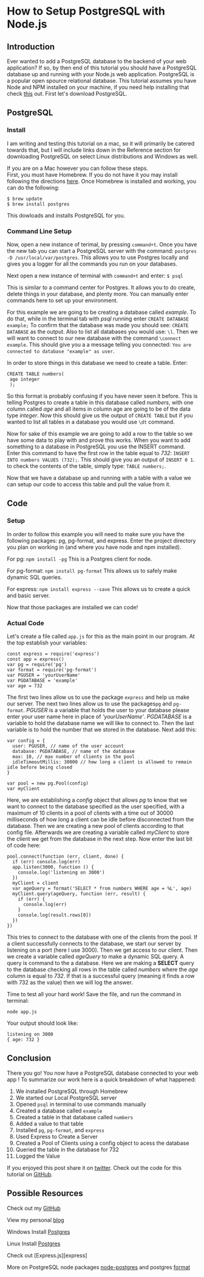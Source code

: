 # How to Setup PostgreSQL with Node.js

## Introduction

Ever wanted to add a PostgreSQL database to the backend of your web application? If so, by then end of this tutorial you should have a PostgreSQL database up and running with your Node.js web application. PostgreSQL is a popular open spource relational database.  This tutorial assumes you have Node and NPM installed on your machine, if you need help installing that check [this][nodeInstall] out. First let's download PostgreSQL.

## PostgreSQL

### Install

I am writing and testing this tutorial on a mac, so it will primarily be catered towards that, but I will include links down in the Reference section for downloading PostgreSQL on select Linux distributions and Windows as well.

If you are on a Mac however you can follow these steps.  
First, you must have Homebrew.  If you do not have it you may install following the directions [here][homebrewInstall]. Once Homebrew is installed and working, you can do the following:

```
$ brew update
$ brew install postgres
```
This dowloads and installs PostgreSQL for you.

### Command Line Setup

Now, open a new instance of terimal, by pressing `command+t`.  Once you have the new tab you can start a PostgreSQL server with the command: 
`postgres -D /usr/local/var/postgres`.  This allows you to use Postgres locally and gives you a logger for all the commands you run on your databases. 

Next open a new instance of terminal with `command+t` and enter: 
`$ psql`

This is similar to a command center for Postgres.  It
allows you to do create, delete things in your database, and plenty more.  You can manually enter commands here to set up your environment.  

For this example we are going to be creating a database called *example*. To do that, while in the terminal tab with *psql* running enter 
`CREATE DATABASE example;`
To confirm that the database was made you should see:
`CREATE DATABASE` as the output.  Also to list all databases you would use: `\l`.  Then we will want to connect to our new database with the command `\connect example`.  This should give you a a message telling you connected: `You are connected to database "example" as user`.  

In order to store things in this database we need to create a table.  Enter:

 ```
 CREATE TABLE numbers(
  age integer
  );
 ```
  So this format is probably confusing if you have never seen it before.  This is telling Postgres to create a table in this database called *numbers*, with one column called *age* and all items in column age are going to be of the data type *integer*. Now this should give us the output of `CREATE TABLE` but if you wanted to list all tables in a database you would use `\dt` command.
  
Now for sake of this example we are going to add a row to the table so we have some data to play with and prove this works.  When you want to add something to a database in PostgreSQL you use the INSERT command.  Enter this command to have the first row in the table equal to *732*: `INSERT INTO numbers VALUES (732);`.  This should give you an output of `INSERT 0 1`. to check the contents of the table, simply type: `TABLE numbers;`.

Now that we have a database up and running with a table with a value we can setup our code to access this table and pull the value from it.

## Code

### Setup

In order to follow this example you will need to make sure you have the following packages: pg, pg-format, and express. Enter the project directory you plan on working in (and where you have node and npm installed).

For pg: `npm install -pg`
This is a Postgres client for node.

For pg-format: `npm install pg-format`
This allows us to safely make dynamic SQL queries.

For express: `npm install express --save`
This allows us to create a quick and basic server.

Now that those packages are installed we can code!

### Actual Code
 Let's create a file called `app.js` for this as the main point in our program. At the top establish your variables:
 
```
const express = require('express')
const app = express()
var pg = require('pg')
var format = require('pg-format')
var PGUSER = 'yourUserName'
var PGDATABASE = 'example'
var age = 732
```

The first two lines allow us to use the package `express` and help us make our server.  The next two lines allow us to use the packages`pg` and `pg-format`.  *PGUSER* is a variable that holds the user to your database please enter your user name here in place of *'yourUserName'*.  *PGDATABASE* is a variable to hold the database name we will like to connect to.  Then the last variable is to hold the number that we stored in the database.  Next add this:

```
var config = {
  user: PGUSER, // name of the user account
  database: PGDATABASE, // name of the database
  max: 10, // max number of clients in the pool
  idleTimeoutMillis: 30000 // how long a client is allowed to remain idle before being closed
}

var pool = new pg.Pool(config)
var myClient
```
Here, we are establishing a *config* object that allows *pg* to know that we want to connect to the database specified as the user specified, with a maximum of 10 clients in a pool of clients with a time out of 30000 milliseconds of how long a client can be idle before disconnected from the database.  Then we are creating a new pool of clients according to that config file.  Afterwards we are creating a variable called *myClient* to store the client we get from the database in the next step.  Now enter the last bit of code here:

```
pool.connect(function (err, client, done) {
  if (err) console.log(err)
  app.listen(3000, function () {
    console.log('listening on 3000')
  })
  myClient = client
  var ageQuery = format('SELECT * from numbers WHERE age = %L', age)
  myClient.query(ageQuery, function (err, result) {
    if (err) {
      console.log(err)
    }
    console.log(result.rows[0])
  })
})
```

This tries to connect to the database with one of the clients from the pool.  If a client successfully connects to the database, we start our server by listening on a port (here I use 3000). Then we get access to our client. Then we create a variable called *ageQuery* to make a dynamic SQL query.  A query is command to the a database. Here we are making a **SELECT** query to the database checking all rows in the table called *numbers* where the *age* column is equal to *732*.  If that is a successful query (meaning it finds a row with 732 as the value) then we will log the answer.

Time to test all your hard work!  Save the file, and run the command in terminal:

`node app.js`

Your output should look like:

```
listening on 3000
{ age: 732 }
```

## Conclusion 

There you go! You now have a PostgreSQL database connected to your web app ! To summarize our work here is a quick breakdown of what happened:

1. We installed PostgreSQL through Homebrew
2. We started our Local PostgreSQL server
3. Opened `psql` in terminal to use commands manually
4. Created a database called `example`
5. Created a table in that database called `numbers` 
6. Added a value to that table
7. Installed `pg`, `pg-format`, and `express`
8. Used Express to Create a Server
9. Created a Pool of Clients using a config object to acess the database
10. Queried the table in the database for 732
11. Logged the Value

If you enjoyed this post share it on [twitter][twit]. Check out the code for this tutorial on [GitHub][gitRepo]. 

## Possible Resources

Check out my [GitHub][mainGit]

View my personal [blog][pblog]

Windows Install [Postgres][winInstall]

Linux Install [Postgres][linInstall]

Check out [Express.js][express]

More on PostgreSQL node packages [node-postgres][pg] and postgres [format][pgform]

[nodeInstall]:  https://nodejs.org/en/download/
[homebrewInstall]: http://www.howtogeek.com/211541/homebrew-for-os-x-easily-installs-desktop-apps-and-terminal-utilities/
[twit]: https://twitter.com/
[gitRepo]: https://github.com/acucciniello/setup-postgres
[mainGit]: https://github.com/acucciniello/
[winInstall]: https://www.postgresql.org/download/windows/
[linInstall]: https://www.postgresql.org/download/linux/
[expressjs]: http://expressjs.com/
[pg]: https://github.com/brianc/node-postgres
[pgform]: https://github.com/datalanche/node-pg-format
[pblog]: http://www.acucciniello.com/